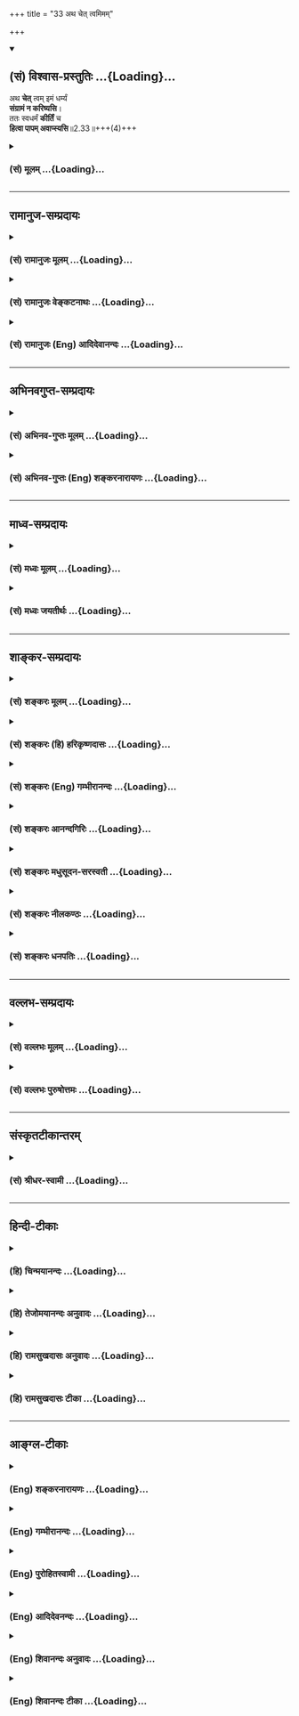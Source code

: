 +++
title = "33 अथ चेत् त्वमिमम्"

+++
<div class="js_include" newlevelforh1="2" title="(सं) विश्वास-प्रस्तुतिः" unfilled url="/mahAbhAratam/shlokashaH/06-bhIShma-parva/03-bhagavad-gItA-parva/saMskRtam/vishvAsa-prastutiH/02_sAnkhya-yogaH_sarva-/33_atha_chaittvamima.md">
<details open><summary><h2>(सं) विश्वास-प्रस्तुतिः ...{Loading}...</h2></summary>

अथ **चेत्** त्वम् इमं धर्म्यं  
**संग्रामं न करिष्यसि**।  
ततः स्वधर्मं **कीर्तिं** च  
**हित्वा पापम् अवाप्स्यसि**॥2.33॥+++(4)+++
</details>
</div>
<div class="js_include collapsed" newlevelforh1="3" title="(सं) मूलम्" unfilled url="/mahAbhAratam/shlokashaH/06-bhIShma-parva/03-bhagavad-gItA-parva/saMskRtam/mUlam/02_sAnkhya-yogaH_sarva-/33_atha_chaittvamima.md">
<details><summary><h3>(सं) मूलम् ...{Loading}...</h3></summary>

अथ चेत् त्वम् इमं धर्म्यं संग्रामं न करिष्यसि।  
ततः स्वधर्मं कीर्तिं च हित्वा पापमवाप्स्यसि।।2.33।।
</details>
</div>


_________________
## रामानुज-सम्प्रदायः
<div class="js_include collapsed" newlevelforh1="3" title="(सं) रामानुजः मूलम्" unfilled url="/mahAbhAratam/shlokashaH/06-bhIShma-parva/03-bhagavad-gItA-parva/saMskRtam/rAmAnujaH/mUlam/02_sAnkhya-yogaH_sarva-/33_atha_chaittvamima.md">
<details><summary><h3>(सं) रामानुजः मूलम् ...{Loading}...</h3></summary>

।।2.33।।**अथ** क्षत्रियस्य स्वधर्मभूतम् **इमम्** आरब्धं
**संग्रामं** मोहाद् अज्ञानात् **न करिष्यसि चेत् ततः**
प्रारब्धस्यधर्मस्याकरणात् स्वधर्मफलं निरतिशयसुखं विजयेन निरतिशयां
**कीर्तिं च हित्वा पापं** निरतिशयम् **अवाप्स्यसि।  
**

</details>
</div>
<div class="js_include collapsed" newlevelforh1="3" title="(सं) रामानुजः वेङ्कटनाथः" unfilled url="/mahAbhAratam/shlokashaH/06-bhIShma-parva/03-bhagavad-gItA-parva/saMskRtam/rAmAnujaH/venkaTanAthaH/02_sAnkhya-yogaH_sarva-/33_atha_chaittvamima.md">
<details><summary><h3>(सं) रामानुजः वेङ्कटनाथः ...{Loading}...</h3></summary>

  
  
।।2.33।। एवं युद्धस्य धर्म्यत्वेन निरतिशयसुखसाधनत्वमुक्तम् अथ तदकरणे
प्रत्यवायमाह अथ चेदिति। युद्धाकरणस्य ब्राह्मणादीनां पापहेतुत्वाभावात्
त्वंशब्दः क्षत्ति्रयत्वपर इत्यभिप्रायेणोक्तम् क्षत्ति्रयस्य
स्वधर्मभूतमिति। इमम् इति निर्देशाभिप्रेतमुक्तम् आरब्धमिति। मोहात्
धर्मेऽप्यधर्मत्वभ्रमादित्यर्थः। न हि युद्धस्याकरणमात्रं क्षत्ति्रयस्यापि
प्रत्यवायहेतुः सर्वदा युद्धकरणप्रसङ्गादित्यत
उक्तंप्रारब्धस्येति। स्वधर्मफलमिति। धर्मशब्दोऽत्र फलपरः अन्यथा
पौनरुक्त्यात् अनुवादमात्रत्वेऽनिष्टप्रसङ्गपर्यवसानाभावाच्चेति भावः।
आगामिकीर्तिविषयत्वायोक्तंविजयेनेति। न केवलं
दृष्टादृष्टरूपनिरतिशयपुरुषार्थहानमात्रम् निरतिशयदुःखहेतुभूतं
पापमवाप्स्यसीति वाक्यार्थः।  
  
  
  

</details>
</div>
<div class="js_include collapsed" newlevelforh1="3" title="(सं) रामानुजः (Eng) आदिदेवानन्दः" unfilled url="/mahAbhAratam/shlokashaH/06-bhIShma-parva/03-bhagavad-gItA-parva/saMskRtam/rAmAnujaH/english/AdidevAnandaH/02_sAnkhya-yogaH_sarva-/33_atha_chaittvamima.md">
<details><summary><h3>(सं) रामानुजः (Eng) आदिदेवानन्दः ...{Loading}...</h3></summary>

2.33 If in delusion, you do not wage this war, which has started and which is the duty of a Ksatriya, then, owing to the non-performance of your immediate and incumbent duty, you will lose the immeasurable bliss which is the fruit of discharging your duty and the immeasurable fame which is the fruit of victory. In addition, you will incur extreme sin.

</details>
</div>


_________________
## अभिनवगुप्त-सम्प्रदायः
<div class="js_include collapsed" newlevelforh1="3" title="(सं) अभिनव-गुप्तः मूलम्" unfilled url="/mahAbhAratam/shlokashaH/06-bhIShma-parva/03-bhagavad-gItA-parva/saMskRtam/abhinava-guptaH/mUlam/02_sAnkhya-yogaH_sarva-/33_atha_chaittvamima.md">
<details><summary><h3>(सं) अभिनव-गुप्तः मूलम् ...{Loading}...</h3></summary>

।।2.34 2.38।। यद्भयाच्च भवान् युद्धात् निवर्तते +++(K निवर्तेत)+++ तदेव
शतशाखमुपनिपतिष्यति भवत इत्याह  
अथ चेत्यादि। श्लोकपञ्चकमिदम् अभ्युपगम्यवादरूपमुच्यते +++(N उपगम्य)+++ यदि
लौकिकेन व्यवहारेणास्ते भवान् तथाप्यवश्यानुष्ठेयमेतत्।  

</details>
</div>
<div class="js_include collapsed" newlevelforh1="3" title="(सं) अभिनव-गुप्तः (Eng) शङ्करनारायणः" unfilled url="/mahAbhAratam/shlokashaH/06-bhIShma-parva/03-bhagavad-gItA-parva/saMskRtam/abhinava-guptaH/english/shankaranArAyaNaH/02_sAnkhya-yogaH_sarva-/33_atha_chaittvamima.md">
<details><summary><h3>(सं) अभिनव-गुप्तः (Eng) शङ्करनारायणः ...{Loading}...</h3></summary>

2.33 See Comment under 2.37

</details>
</div>


_________________
## माध्व-सम्प्रदायः
<div class="js_include collapsed" newlevelforh1="3" title="(सं) मध्वः मूलम्" unfilled url="/mahAbhAratam/shlokashaH/06-bhIShma-parva/03-bhagavad-gItA-parva/saMskRtam/madhvaH/mUlam/02_sAnkhya-yogaH_sarva-/33_atha_chaittvamima.md">
<details><summary><h3>(सं) मध्वः मूलम् ...{Loading}...</h3></summary>

।।2.33।। Sri Madhvacharya did not comment on this sloka.  
  

</details>
</div>
<div class="js_include collapsed" newlevelforh1="3" title="(सं) मध्वः जयतीर्थः" unfilled url="/mahAbhAratam/shlokashaH/06-bhIShma-parva/03-bhagavad-gItA-parva/saMskRtam/madhvaH/jayatIrthaH/02_sAnkhya-yogaH_sarva-/33_atha_chaittvamima.md">
<details><summary><h3>(सं) मध्वः जयतीर्थः ...{Loading}...</h3></summary>

।।2.33।। Sri Jayatirtha did not comment on this sloka.  
  

</details>
</div>


_________________
## शाङ्कर-सम्प्रदायः
<div class="js_include collapsed" newlevelforh1="3" title="(सं) शङ्करः मूलम्" unfilled url="/mahAbhAratam/shlokashaH/06-bhIShma-parva/03-bhagavad-gItA-parva/saMskRtam/shankaraH/mUlam/02_sAnkhya-yogaH_sarva-/33_atha_chaittvamima.md">
<details><summary><h3>(सं) शङ्करः मूलम् ...{Loading}...</h3></summary>

।।2.33।।  
  
**अथ चेत् त्वम् इमं धर्म्यं** धर्मादनपेतं विहितं **संग्रामं** युद्धं
**न करिष्यसि** चेत् **ततः** तदकरणात् **स्वधर्मं कीर्तिं च**
महादेवादिसमागमनिमित्तां **हित्वा** केवलं **पापम् अवाप्स्यसि।।  
न केवलं स्वधर्मकीर्तिपरित्यागः  
  
**

</details>
</div>
<div class="js_include collapsed" newlevelforh1="3" title="(सं) शङ्करः (हि) हरिकृष्णदासः" unfilled url="/mahAbhAratam/shlokashaH/06-bhIShma-parva/03-bhagavad-gItA-parva/saMskRtam/shankaraH/hindI/harikRShNadAsaH/02_sAnkhya-yogaH_sarva-/33_atha_chaittvamima.md">
<details><summary><h3>(सं) शङ्करः (हि) हरिकृष्णदासः ...{Loading}...</h3></summary>

।।2.33।। इस प्रकार कर्तव्यरूपसे प्राप्त होनेपर भी  
  
यदि तू यह धर्मयुक्त धर्मसे ओतप्रोत युद्ध नहीं करेगा तो उस युद्धके न
करनेके कारण अपने धर्मको और महादेव आदिके साथ युद्ध करनेसे प्राप्त हुई
कीर्तिको नष्ट करके केवल पापको ही प्राप्त होगा।  

</details>
</div>
<div class="js_include collapsed" newlevelforh1="3" title="(सं) शङ्करः (Eng) गम्भीरानन्दः" unfilled url="/mahAbhAratam/shlokashaH/06-bhIShma-parva/03-bhagavad-gItA-parva/saMskRtam/shankaraH/english/gambhIrAnandaH/02_sAnkhya-yogaH_sarva-/33_atha_chaittvamima.md">
<details><summary><h3>(सं) शङ्करः (Eng) गम्भीरानन्दः ...{Loading}...</h3></summary>

2.33 Atha, on the other hand; cet, if; tvam, you; na karisyasi, will not
fight; even imam, this; dharmyam, righteous; samgramam, battle, which
has presented itself as a duty, which is not opposed to righteousness,
and which is enjoined (by the scriptures); tatah, then, because of not
undertaking that; hitva, forsaking; sva-dharmam, your own duty; ca, and;
kritim, fame, earned from encountering Mahadeva (Lord Siva) and others;
avapsyasi, you will incur; only papam, sin.

</details>
</div>
<div class="js_include collapsed" newlevelforh1="3" title="(सं) शङ्करः आनन्दगिरिः" unfilled url="/mahAbhAratam/shlokashaH/06-bhIShma-parva/03-bhagavad-gItA-parva/saMskRtam/shankaraH/AnandagiriH/02_sAnkhya-yogaH_sarva-/33_atha_chaittvamima.md">
<details><summary><h3>(सं) शङ्करः आनन्दगिरिः ...{Loading}...</h3></summary>

।।2.33।। स्वधर्मस्य युद्धस्य श्रद्धया करणे स्वर्गादिमहाफलप्राप्तिं
प्रदर्श्य तदकरणे प्रत्यवायप्राप्तिं प्रदर्शयन्नुत्तरश्लोकगताथशब्दार्थं
कथयति  **एवमिति।** विहितत्वं फलवत्त्वमित्यनेन प्रकारेणेत्यर्थः
अन्वयार्थः पुनश्चेदित्यनूद्यते महादेवादीत्यादिशब्देन महेन्द्रादयो
गृह्यन्ते।  

</details>
</div>
<div class="js_include collapsed" newlevelforh1="3" title="(सं) शङ्करः मधुसूदन-सरस्वती" unfilled url="/mahAbhAratam/shlokashaH/06-bhIShma-parva/03-bhagavad-gItA-parva/saMskRtam/shankaraH/madhusUdana-sarasvatI/02_sAnkhya-yogaH_sarva-/33_atha_chaittvamima.md">
<details><summary><h3>(सं) शङ्करः मधुसूदन-सरस्वती ...{Loading}...</h3></summary>

।।2.33।। ननु नाहं युद्धफलकामःन काङ्क्षे विजयं कृष्णअपि त्रैलोक्यराज्यस्य
इत्युक्तत्वात्तत्कथं मया  
  
कर्तव्यमित्याशङ्क्याकरणे दोषमाह अथेति पक्षान्तरे। इमं
भीष्मद्रोणादिवीरपुरुषप्रतियोगिकं धर्म्यं हिंसादिदोषेणादुष्टं सतां  
  
धर्मादनपेतमिति वा। सच मनुना दर्शितःन कूटैरायुधैर्हन्याद्युध्यमानो रणे
रिपून। न कर्णिभिर्नापि दिग्धैर्नाग्निज्वलिततेजनैः।। न च हन्यात्स्थलारूढं
न क्लीबं न कृताञ्जलिम्। न मुक्तकेशं नासीनं न तवास्मीतिवादिनम्।। न सुप्तं
न विसन्नाहं न नग्नं न निरायुधम्। नायुध्यमानं पश्यन्तं न परेण
समागतम्।। नायुधव्यसनप्राप्तं नार्तं नातिपरिक्षतम्। न भीतं न परावृत्तं
सतां धर्ममनुस्मरन्।। इति। सतां धर्ममुल्लङ्घ्य युध्यमानो हि
पापीयान्स्यात् त्वं तु परैराहूतोऽपि सद्धर्मोपेतमपि संग्रामं युद्धं न  
  
करिष्यसि धर्मतो लोकतो वा भीतः परावृत्तो भविष्यसि चेत् ततोनिर्जित्य
परसैन्यानि क्षितिं धर्मेण पालयेत्  
  
इत्यादिशास्त्रविहितस्य युद्धस्याकरणात्स्वधर्मं हित्वाऽननुष्ठाय कीर्तिं च
महादेवादिसमागमनिमित्तां हित्वान निवर्तेत संग्रामात्
इत्यादिशास्त्रनिषिद्धसंग्रामनिवृत्त्याचरणजन्यं पापमेव केवलमवाप्स्यसि नतु
धर्मं कीर्तिं चेत्यभिप्रायः। अथवाऽनेकजन्मार्जितं धर्मं त्यक्त्वा राजकृतं
पापमेवाप्स्यसीत्यर्थः। यस्मात्त्वां परावृत्तमेते दुष्टा अवश्यं
हनिष्यन्ति अतः परावृत्तहतः सन्  
  
चिरोपार्जितनिजसुकृतपरित्यागेन
परोपार्जितदुष्कृतमात्रभाङ्माभूरित्यभिप्रायः। तथाच मनुःयस्तु भीतः
परावृत्तः संग्रामे हन्यते परैः। भर्तुर्यद्दुष्कृतं किंचित्तत्सर्वं
प्रतिपद्यते।। यच्चास्य सृकुतं किंचिदमुत्रार्थमुपार्जितम्। भर्ता
तत्सर्वमादत्ते परावृत्तहतस्य तु।। इति। यावज्ञवल्क्योऽपिराजा सुकृतमादत्ते
हतानां विपलायिनाम् इति। तेन
यदुक्तम्पापमेवाश्रयेदस्मान्हत्वैतानाततायिनःएतान्न हन्तुमिच्छामि घ्नतोऽपि
मधुसूदन इति तन्निराकृतं भवति।  

</details>
</div>
<div class="js_include collapsed" newlevelforh1="3" title="(सं) शङ्करः नीलकण्ठः" unfilled url="/mahAbhAratam/shlokashaH/06-bhIShma-parva/03-bhagavad-gItA-parva/saMskRtam/shankaraH/nIlakaNThaH/02_sAnkhya-yogaH_sarva-/33_atha_chaittvamima.md">
<details><summary><h3>(सं) शङ्करः नीलकण्ठः ...{Loading}...</h3></summary>

।।2.33।। युद्धत्यागे इष्टनाशोऽनिष्टप्राप्तिश्च भवतीत्याह **अथचेदिति।  
**

</details>
</div>
<div class="js_include collapsed" newlevelforh1="3" title="(सं) शङ्करः धनपतिः" unfilled url="/mahAbhAratam/shlokashaH/06-bhIShma-parva/03-bhagavad-gItA-parva/saMskRtam/shankaraH/dhanapatiH/02_sAnkhya-yogaH_sarva-/33_atha_chaittvamima.md">
<details><summary><h3>(सं) शङ्करः धनपतिः ...{Loading}...</h3></summary>

।।2.33।। विपक्षे दोषमाह **अथेति।  
**

</details>
</div>


_________________
## वल्लभ-सम्प्रदायः
<div class="js_include collapsed" newlevelforh1="3" title="(सं) वल्लभः मूलम्" unfilled url="/mahAbhAratam/shlokashaH/06-bhIShma-parva/03-bhagavad-gItA-parva/saMskRtam/vallabhaH/mUlam/02_sAnkhya-yogaH_sarva-/33_atha_chaittvamima.md">
<details><summary><h3>(सं) वल्लभः मूलम् ...{Loading}...</h3></summary>

।।2.33।। विपक्षे बाधकमाह अथ चेदिति। धर्म्यं धर्मादनपेतं युद्धं न करिष्यसि
तर्हि लौकिकवैदिकहानिपूर्वकं प्रत्यवायमवाप्स्यसि।  

</details>
</div>
<div class="js_include collapsed" newlevelforh1="3" title="(सं) वल्लभः पुरुषोत्तमः" unfilled url="/mahAbhAratam/shlokashaH/06-bhIShma-parva/03-bhagavad-gItA-parva/saMskRtam/vallabhaH/puruShottamaH/02_sAnkhya-yogaH_sarva-/33_atha_chaittvamima.md">
<details><summary><h3>(सं) वल्लभः पुरुषोत्तमः ...{Loading}...</h3></summary>

  
  
।।2.33।। एवं स्वधर्मावेक्षणेन मदुक्तसङ्ग्रामाकरणे तव बाधकं स्यादित्याह अथ
चेदिति। अथ स्वधर्मावेक्षणानन्तरमपि इमं मदग्रे धर्म्यं मदाज्ञारूपं
सङ्ग्रामं चेन्न करिष्यसि तदा स्वधर्मं कीर्तिं च हित्वा
पापमवाप्स्यसीत्यर्थः।  
  
  
  

</details>
</div>


_________________
## संस्कृतटीकान्तरम्
<div class="js_include collapsed" newlevelforh1="3" title="(सं) श्रीधर-स्वामी" unfilled url="/mahAbhAratam/shlokashaH/06-bhIShma-parva/03-bhagavad-gItA-parva/saMskRtam/shrIdhara-svAmI/02_sAnkhya-yogaH_sarva-/33_atha_chaittvamima.md">
<details><summary><h3>(सं) श्रीधर-स्वामी ...{Loading}...</h3></summary>

।।2.33।। विपक्षे दोषमाह **अथ चेत्त्वमिति।  
**

</details>
</div>


_________________
## हिन्दी-टीकाः
<div class="js_include collapsed" newlevelforh1="3" title="(हि) चिन्मयानन्दः" unfilled url="/mahAbhAratam/shlokashaH/06-bhIShma-parva/03-bhagavad-gItA-parva/hindI/chinmayAnandaH/02_sAnkhya-yogaH_sarva-/33_atha_chaittvamima.md">
<details><summary><h3>(हि) चिन्मयानन्दः ...{Loading}...</h3></summary>

।।2.33।। यदि तुम इस युद्ध से विरत हो जाओगे तो न केवल स्वधर्म और कीर्ति
को ही खो दोगे वरन् निश्चय रूप से पाप के भागीदार भी बनोगे। अधर्मियों का
प्रतिकार न करना निरपराध व्यक्ति की हत्या करने के समान ही घोर पाप है।  
धर्म शब्द का विवेचन पहले किया जा चुका है। प्रत्येक प्राणी पूर्वार्जित
वासनाओं के साथ किसी देह विशेष में विशेष प्रयोजनार्थ इस जगत् में जन्म
लेता है। वह विशेष प्रयोजन इन वासनाओं का क्षय करके स्वस्वरूप को पहचानना
है। प्रत्येक व्यक्ति जिन वासनाओं के साथ जन्म लेता है वहीं उसका स्वधर्म
स्वभाव कहलाता है। अर्जुन का स्वधर्म क्षत्रिय का है जिसका विशेष गुण आदर
और यशपूर्ण शौर्य है।  
वासना क्षय के लिए जीवन में प्राप्त इन अवसरों को खो देना विकास के मार्ग
में बाधा उत्पन्न करना है। यदि इनका क्षय न हुआ तो मनुष्य के मन पर वासनाओं
का दबाव बढ़ता जाता है क्योंकि पूर्वार्जित वासनाओं के साथ नएनए संस्कार भी
एकत्र होते जाते हैं। प्राप्त क्षण में भले ही अर्जुन युद्ध भूमि से भाग
जाये परन्तु बाद में इस अवसर को खो देने का पश्चात्ताप ही उसको होगा
क्योंकि इस प्रकार का पलायन उसके उस क्षत्रिय स्वभाव के सर्वदा विपरीत है
जिसे युद्ध में ही चिर शान्ति प्राप्त हो सकती है। जिस बालक में कला के
प्रति स्वभाविक रुचि और प्रवृत्ति है वह कभी सफल व्यापारी नहीं बन सकता।
पुत्र प्रेम के कारण यदि मातापिता अपनी इच्छाओं काे अपने पुत्र पर थोप देते
हैं तो यह देखा जाता है कि ऐसे बालक का व्यक्तित्व बिखरा हुआ रहता है।  
इस तरह के उदाहरण विश्व में प्रत्येक क्षेत्र में पाये जाते हैं और विशेषकर
आध्यात्मिक क्षेत्र में। बहुत से व्यक्ति थोड़े से दुख और कष्ट के आघात से
क्षणिक वैराग्य के कारण ईश्वर की खोज में गृह त्यागकर जंगलों में चले जाते
हैं किन्तु वहाँ जीवन भर वे अशान्ति और दुख ही पाते हैं। मन में विषयोपयोग
की वासनाएँ होती है जो पारिवारिक जीवन में पूर्ण की जा सकती हैं। परन्तु
गृह त्यागकर हिमालय की कन्दराओं में बैठने से न तो वे इन वासनाओं को ही
पूर्ण कर पाते हैं और न ईश्वर का ध्यान उनके लिए सम्भव होता है। स्वभाविक
है कि उनके मन में विक्षेप बढ़ते जाते हैं जिन्हें पाप कहते हैं।  
हिन्दू धर्म के अनुसार अपने आत्मस्वरूप को भूलकर मनुष्य जो गलतियाँ करता है
उन्हें पाप कहते हैं। विषयोपभोग के लिए मनुष्य के द्वारा सुख प्राप्ति के
प्रयत्नों के कारण मन में विक्षेप उत्पन्न होना स्वाभाविक है और यही पाप है
क्योंकि इसमें आनन्दस्वरूप आत्मा का विस्मरण है।  
इतना ही नहीं कि तुम कर्तव्य और कीर्ति को खो दोगे बल्कि  

</details>
</div>
<div class="js_include collapsed" newlevelforh1="3" title="(हि) तेजोमयानन्दः अनुवादः" unfilled url="/mahAbhAratam/shlokashaH/06-bhIShma-parva/03-bhagavad-gItA-parva/hindI/tejomayAnandaH/anuvAdaH/02_sAnkhya-yogaH_sarva-/33_atha_chaittvamima.md">
<details><summary><h3>(हि) तेजोमयानन्दः अनुवादः ...{Loading}...</h3></summary>

।।2.33।। और यदि तुम इस धर्मयुद्ध को स्वीकार नहीं करोगे, तो स्वधर्म और
कीर्ति को खोकर पाप को प्राप्त करोगे।।

</details>
</div>
<div class="js_include collapsed" newlevelforh1="3" title="(हि) रामसुखदासः अनुवादः" unfilled url="/mahAbhAratam/shlokashaH/06-bhIShma-parva/03-bhagavad-gItA-parva/hindI/rAmasukhadAsaH/anuvAdaH/02_sAnkhya-yogaH_sarva-/33_atha_chaittvamima.md">
<details><summary><h3>(हि) रामसुखदासः अनुवादः ...{Loading}...</h3></summary>

।।2.33।। अब अगर तू यह धर्ममय युद्ध नहीं करेगा, तो अपने धर्म और कीर्तिका
त्याग करके पापको प्राप्त होगा।

</details>
</div>
<div class="js_include collapsed" newlevelforh1="3" title="(हि) रामसुखदासः टीका" unfilled url="/mahAbhAratam/shlokashaH/06-bhIShma-parva/03-bhagavad-gItA-parva/hindI/rAmasukhadAsaH/TIkA/02_sAnkhya-yogaH_sarva-/33_atha_chaittvamima.md">
<details><summary><h3>(हि) रामसुखदासः टीका ...{Loading}...</h3></summary>

2.33।।***व्याख्या--'अथ चेत्त्वमिमं ৷৷. पापमवाप्स्यसि'--***यहाँ
**'अथ'**अव्यय पक्षान्तरमें आया है और **'चेत्'** अव्यय सम्भावनाके
अर्थमें आया है। इनका तात्पर्य है कि यद्यपि तू युद्धके बिना रह नहीं
सकेगा, अपने क्षात्र स्वभावके परवश हुआ तू युद्ध करेगा ही (गीता 18। 60),
तथापि अगर ऐसा मान लें कि तू युद्ध नहीं करेगा, तो तेरे द्वारा
क्षात्रधर्मका त्याग हो जायगा। क्षात्रधर्मका त्याग होनेसे तुझे पाप लगेगा
और तेरी कीर्तिका भी नाश होगा।  
आप-से-आप प्राप्त हुए धर्मरूप कर्तव्यका त्याग करके तू क्या करेगा; अपने
धर्मका त्याग करनेसे तुझे परधर्म स्वीकार करना पड़ेगा, जिससे तुझे पाप
लगेगा। युद्धका त्याग करनेसे दूसरे लोग ऐसा मानेंगे कि अर्जुन-जैसा शूरवीर
भी मरनेसे भयभीत हो गया ! इससे तेरी कीर्तिका नाश होगा।

</details>
</div>


_________________
## आङ्ग्ल-टीकाः
<div class="js_include collapsed" newlevelforh1="3" title="(Eng) शङ्करनारायणः" unfilled url="/mahAbhAratam/shlokashaH/06-bhIShma-parva/03-bhagavad-gItA-parva/english/shankaranArAyaNaH/02_sAnkhya-yogaH_sarva-/33_atha_chaittvamima.md">
<details><summary><h3>(Eng) शङ्करनारायणः ...{Loading}...</h3></summary>

2.33. On the other hand, if you will not fight this righteous war then you shall incur the sin by avoiding your own duty and fame.

</details>
</div>
<div class="js_include collapsed" newlevelforh1="3" title="(Eng) गम्भीरानन्दः" unfilled url="/mahAbhAratam/shlokashaH/06-bhIShma-parva/03-bhagavad-gItA-parva/english/gambhIrAnandaH/02_sAnkhya-yogaH_sarva-/33_atha_chaittvamima.md">
<details><summary><h3>(Eng) गम्भीरानन्दः ...{Loading}...</h3></summary>

2.33 On the other hand, if you will not fight this righteous battle,
then, forsaking your own duty and fame, you will incur sin.

</details>
</div>
<div class="js_include collapsed" newlevelforh1="3" title="(Eng) पुरोहितस्वामी" unfilled url="/mahAbhAratam/shlokashaH/06-bhIShma-parva/03-bhagavad-gItA-parva/english/purohitasvAmI/02_sAnkhya-yogaH_sarva-/33_atha_chaittvamima.md">
<details><summary><h3>(Eng) पुरोहितस्वामी ...{Loading}...</h3></summary>

2.33 Refuse to fight in this righteous cause, and thou wilt be a traitor, lost to fame, incurring only sin.

</details>
</div>
<div class="js_include collapsed" newlevelforh1="3" title="(Eng) आदिदेवनन्दः" unfilled url="/mahAbhAratam/shlokashaH/06-bhIShma-parva/03-bhagavad-gItA-parva/english/AdidevanandaH/02_sAnkhya-yogaH_sarva-/33_atha_chaittvamima.md">
<details><summary><h3>(Eng) आदिदेवनन्दः ...{Loading}...</h3></summary>

2.33 But if you do not fight this righteous war, you will be turning away from your duty and honoured position, and will be incurring sin.

</details>
</div>
<div class="js_include collapsed" newlevelforh1="3" title="(Eng) शिवानन्दः अनुवादः" unfilled url="/mahAbhAratam/shlokashaH/06-bhIShma-parva/03-bhagavad-gItA-parva/english/shivAnandaH/anuvAdaH/02_sAnkhya-yogaH_sarva-/33_atha_chaittvamima.md">
<details><summary><h3>(Eng) शिवानन्दः अनुवादः ...{Loading}...</h3></summary>

2.33 But if thou wilt not fight this righteous war, then having abandoned thine own duty and fame, thou shalt incur sin.

</details>
</div>
<div class="js_include collapsed" newlevelforh1="3" title="(Eng) शिवानन्दः टीका" unfilled url="/mahAbhAratam/shlokashaH/06-bhIShma-parva/03-bhagavad-gItA-parva/english/shivAnandaH/TIkA/02_sAnkhya-yogaH_sarva-/33_atha_chaittvamima.md">
<details><summary><h3>(Eng) शिवानन्दः टीका ...{Loading}...</h3></summary>

2.33 अथ चेत् but if; त्वम् thou; इमम् this; धर्म्यम् righteous;
संग्रामम् warfare; न not; करिष्यसि will do; ततः,then; स्वधर्मम् own duty; कीर्तिम् fame; च and; हित्वा having abandoned; पापम् sin;
अवाप्स्यसि shall incur.Commentary The Lord reminds Arjuna of the fame he had already earned and which he would now lose if he refused to fight.
Arjuna had acired great fame by fighting with Lord Siva. Arjuna proceeded on a pilgrimage to the Himalayas. He fought with Siva Who appeared in the guise of a mountaineer (Kirata) and got from Him the Pasupatastra; a celestial weapon.

</details>
</div>
